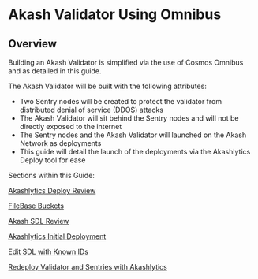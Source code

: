 # Akash Validator Using Omnibus

## **Overview**

Building an Akash Validator is simplified via the use of Cosmos Omnibus and as detailed in this guide.

The Akash Validator will be built with the following attributes:

* Two Sentry nodes will be created to protect the validator from distributed denial of service (DDOS) attacks
* The Akash Validator will sit behind the Sentry nodes and will not be directly exposed to the internet
* The Sentry nodes and the Akash Validator will launched on the Akash Network as deployments
* This guide will detail the launch of the deployments via the Akashlytics Deploy tool for ease

Sections within this Guide:

[Akashlytics Deploy Review](akashlytics-deploy-review.md)

[FileBase Buckets](filebase-buckets.md)

[Akash SDL Review](akash-sdl-review.md)

[Akashlytics Initial Deployment](akashlytics-initial-deployment.md)

[Edit SDL with Known IDs](edit-sdl-with-known-ids.md)

[Redeploy Validator and Sentries with Akashlytics](redeploy-validator-and-sentries-with-akashlytics.md)
